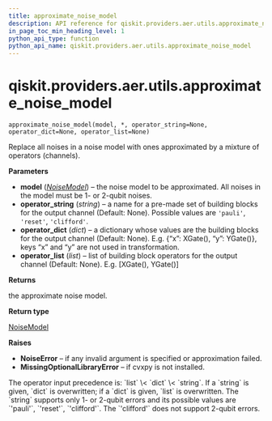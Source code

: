 ```yaml
---
title: approximate_noise_model
description: API reference for qiskit.providers.aer.utils.approximate_noise_model
in_page_toc_min_heading_level: 1
python_api_type: function
python_api_name: qiskit.providers.aer.utils.approximate_noise_model
---
```


# qiskit.providers.aer.utils.approximate\_noise\_model

<span id="qiskit.providers.aer.utils.approximate_noise_model" />

`approximate_noise_model(model, *, operator_string=None, operator_dict=None, operator_list=None)`

Replace all noises in a noise model with ones approximated by a mixture of operators (channels).

**Parameters**

*   **model** ([*NoiseModel*](qiskit.providers.aer.noise.NoiseModel "qiskit.providers.aer.noise.NoiseModel")) – the noise model to be approximated. All noises in the model must be 1- or 2-qubit noises.
*   **operator\_string** (*string*) – a name for a pre-made set of building blocks for the output channel (Default: None). Possible values are `'pauli'`, `'reset'`, `'clifford'`.
*   **operator\_dict** (*dict*) – a dictionary whose values are the building blocks for the output channel (Default: None). E.g. \{“x”: XGate(), “y”: YGate()}, keys “x” and “y” are not used in transformation.
*   **operator\_list** (*list*) – list of building block operators for the output channel (Default: None). E.g. \[XGate(), YGate()]

**Returns**

the approximate noise model.

**Return type**

[NoiseModel](qiskit.providers.aer.noise.NoiseModel "qiskit.providers.aer.noise.NoiseModel")

**Raises**

*   **NoiseError** – if any invalid argument is specified or approximation failed.
*   **MissingOptionalLibraryError** – if cvxpy is not installed.

<Admonition title="Note" type="note">
  The operator input precedence is: `list` \< `dict` \< `string`. If a `string` is given, `dict` is overwritten; if a `dict` is given, `list` is overwritten. The `string` supports only 1- or 2-qubit errors and its possible values are `'pauli'`, `'reset'`, `'clifford'`. The `'clifford'` does not support 2-qubit errors.
</Admonition>


